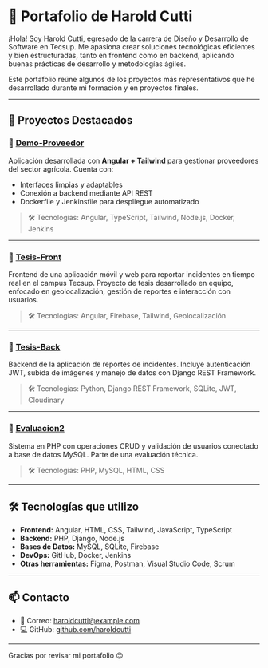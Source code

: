 # 💼 Portafolio de Harold Cutti

¡Hola! Soy Harold Cutti, egresado de la carrera de Diseño y Desarrollo de Software en Tecsup. Me apasiona crear soluciones tecnológicas eficientes y bien estructuradas, tanto en frontend como en backend, aplicando buenas prácticas de desarrollo y metodologías ágiles.

Este portafolio reúne algunos de los proyectos más representativos que he desarrollado durante mi formación y en proyectos finales.

---

## 🚀 Proyectos Destacados

### 🌿 [Demo-Proveedor](https://github.com/haroldcutti/Demo-Proveedor)
Aplicación desarrollada con **Angular + Tailwind** para gestionar proveedores del sector agrícola. Cuenta con:
- Interfaces limpias y adaptables
- Conexión a backend mediante API REST
- Dockerfile y Jenkinsfile para despliegue automatizado

> 🛠 Tecnologías: Angular, TypeScript, Tailwind, Node.js, Docker, Jenkins

---

### 📱 [Tesis-Front](https://github.com/haroldcutti/Tesis-Front)
Frontend de una aplicación móvil y web para reportar incidentes en tiempo real en el campus Tecsup. Proyecto de tesis desarrollado en equipo, enfocado en geolocalización, gestión de reportes e interacción con usuarios.

> 🛠 Tecnologías: Angular, Firebase, Tailwind, Geolocalización

---

### 🧠 [Tesis-Back](https://github.com/haroldcutti/Tesis-Back)
Backend de la aplicación de reportes de incidentes. Incluye autenticación JWT, subida de imágenes y manejo de datos con Django REST Framework.

> 🛠 Tecnologías: Python, Django REST Framework, SQLite, JWT, Cloudinary

---

### 🧪 [Evaluacion2](https://github.com/haroldcutti/Evaluacion2)
Sistema en PHP con operaciones CRUD y validación de usuarios conectado a base de datos MySQL. Parte de una evaluación técnica.

> 🛠 Tecnologías: PHP, MySQL, HTML, CSS

---

## 🛠️ Tecnologías que utilizo

- **Frontend:** Angular, HTML, CSS, Tailwind, JavaScript, TypeScript
- **Backend:** PHP, Django, Node.js
- **Bases de Datos:** MySQL, SQLite, Firebase
- **DevOps:** GitHub, Docker, Jenkins
- **Otras herramientas:** Figma, Postman, Visual Studio Code, Scrum

---

## 📫 Contacto

- 📧 Correo: haroldcutti@example.com  
- 💻 GitHub: [github.com/haroldcutti](https://github.com/haroldcutti)

---

Gracias por revisar mi portafolio 😊
